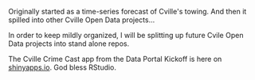 Originally started as a time-series forecast of Cville's towing. And then it spilled into other Cville Open Data projects...

In order to keep mildly organized, I will be splitting up future Cvile Open Data projects into stand alone repos.

The Cville Crime Cast app from the Data Portal Kickoff is here on [shinyapps.io]( https://nathanday.shinyapps.io/CrimeCast/). God bless RStudio.
